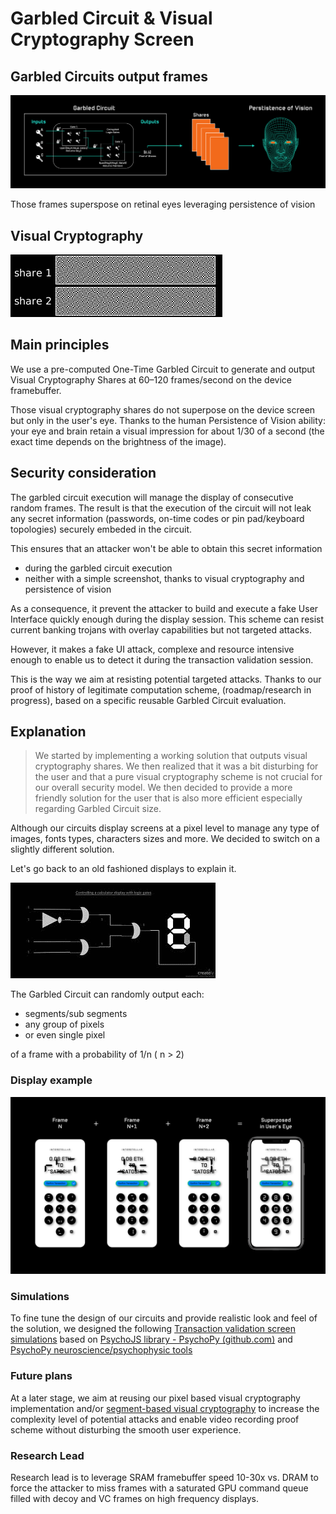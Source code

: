 
# Garbled Circuit & Visual Cryptography Screen

## Garbled Circuits output frames

![Visual Cryptography Technical Overview](./fig/Visual-Cryptography-Technical-Overview.png)

Those frames superspose on retinal eyes leveraging persistence of vision

## Visual Cryptography

![VC demo](./fig/Visual_crypto_animation_demo.gif)

## Main principles

We use a pre-computed One-Time Garbled Circuit to generate and output Visual Cryptography Shares at 60–120 frames/second on the device framebuffer.

Those visual cryptography shares do not superpose on the device screen but only in the user's eye. Thanks to the human Persistence of Vision ability: your eye and brain retain a visual impression for about 1/30 of a second (the exact time depends on the brightness of the image). 

## Security consideration

The garbled circuit execution will manage the display of consecutive random frames. The result is that the execution of the circuit will not leak any secret information (passwords, on-time  codes or pin pad/keyboard topologies) securely embeded in the circuit. 

This ensures that an attacker won't be able to obtain this secret information

- during the garbled circuit execution
- neither with a simple screenshot, thanks to visual cryptography and persistence of vision

As a consequence, it prevent the attacker to build and execute a fake User Interface quickly enough during the display session.
This scheme can resist current banking trojans with overlay capabilities but not targeted attacks.

However, it makes a fake UI attack, complexe and resource intensive enough to enable us to detect it during the transaction validation session. 

This is the way we aim at resisting potential targeted attacks. Thanks to our proof of history of legitimate computation scheme, (roadmap/research in progress), based on a specific reusable Garbled Circuit evaluation.


## Explanation

> We started by implementing a working solution that outputs visual cryptography shares. We then realized that it was a bit disturbing for the user and that a pure visual cryptography scheme is not crucial for our overall security model. We then decided to provide a more friendly solution for the user that is also more efficient especially regarding Garbled Circuit size.

Although our circuits display screens at a pixel level to manage any type of images, fonts types, characters sizes and more. We decided to switch on a slightly different solution.

Let's go back to an old fashioned displays to explain it.

![GatesSegment](./fig/GatesSegmentBlack.png)

The Garbled Circuit can randomly output each:

- segments/sub segments
- any group of pixels
- or even single pixel

of a frame with a probability of 1/n ( n > 2)

### Display example

![walletdemo](./fig/Wallet-Superposition-Black-Background-Demo.png)

### Simulations

To fine tune the design of our circuits and provide realistic look and feel of the solution, we designed the following
[Transaction validation screen simulations](https://www.interstellar.gg/simulation) based on [PsychoJS library -  PsychoPy (github.com)](https://github.com/psychopy/psychojs) and [PsychoPy neuroscience/psychophysic tools](https://www.psychopy.org/)

### Future plans

At a later stage, we aim at reusing our pixel based visual cryptography implementation and/or [segment-based visual cryptography](https://citeseerx.ist.psu.edu/viewdoc/download?doi=10.1.1.84.7421&rep=rep1&type=pdf) to increase the complexity level of potential attacks and enable video recording proof scheme without disturbing the smooth user experience. 

### Research Lead

Research lead is to leverage SRAM framebuffer speed 10-30x vs. DRAM to force the attacker to miss frames with a saturated GPU command queue filled with decoy and VC frames on high frequency displays.